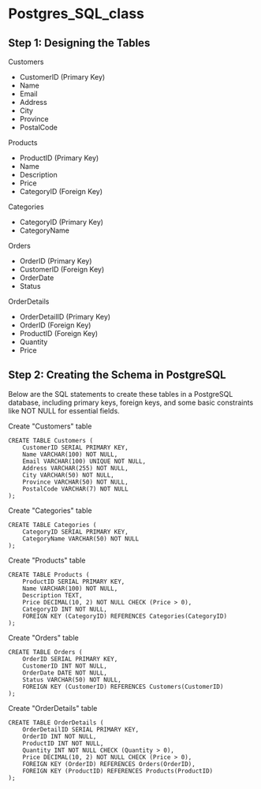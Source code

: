 # Postgres_SQL_class


## Step 1: Designing the Tables
Customers

- CustomerID (Primary Key)
- Name
- Email
- Address
- City
- Province
- PostalCode

Products

- ProductID (Primary Key)
- Name
- Description
- Price
- CategoryID (Foreign Key)

Categories

- CategoryID (Primary Key)
- CategoryName

Orders

- OrderID (Primary Key)
- CustomerID (Foreign Key)
- OrderDate
- Status

OrderDetails

- OrderDetailID (Primary Key)
- OrderID (Foreign Key)
- ProductID (Foreign Key)
- Quantity
- Price


## Step 2: Creating the Schema in PostgreSQL

Below are the SQL statements to create these tables in a PostgreSQL database, including primary keys, foreign keys, and some basic constraints like NOT NULL for essential fields.


Create "Customers" table

```
CREATE TABLE Customers (
    CustomerID SERIAL PRIMARY KEY,
    Name VARCHAR(100) NOT NULL,
    Email VARCHAR(100) UNIQUE NOT NULL,
    Address VARCHAR(255) NOT NULL,
    City VARCHAR(50) NOT NULL,
    Province VARCHAR(50) NOT NULL,
    PostalCode VARCHAR(7) NOT NULL
);
```

Create "Categories" table

```
CREATE TABLE Categories (
    CategoryID SERIAL PRIMARY KEY,
    CategoryName VARCHAR(50) NOT NULL
);
```

Create "Products" table

```
CREATE TABLE Products (
    ProductID SERIAL PRIMARY KEY,
    Name VARCHAR(100) NOT NULL,
    Description TEXT,
    Price DECIMAL(10, 2) NOT NULL CHECK (Price > 0),
    CategoryID INT NOT NULL,
    FOREIGN KEY (CategoryID) REFERENCES Categories(CategoryID)
);
```

Create "Orders" table

```
CREATE TABLE Orders (
    OrderID SERIAL PRIMARY KEY,
    CustomerID INT NOT NULL,
    OrderDate DATE NOT NULL,
    Status VARCHAR(50) NOT NULL,
    FOREIGN KEY (CustomerID) REFERENCES Customers(CustomerID)
);
```


Create "OrderDetails" table

```
CREATE TABLE OrderDetails (
    OrderDetailID SERIAL PRIMARY KEY,
    OrderID INT NOT NULL,
    ProductID INT NOT NULL,
    Quantity INT NOT NULL CHECK (Quantity > 0),
    Price DECIMAL(10, 2) NOT NULL CHECK (Price > 0),
    FOREIGN KEY (OrderID) REFERENCES Orders(OrderID),
    FOREIGN KEY (ProductID) REFERENCES Products(ProductID)
);
```


